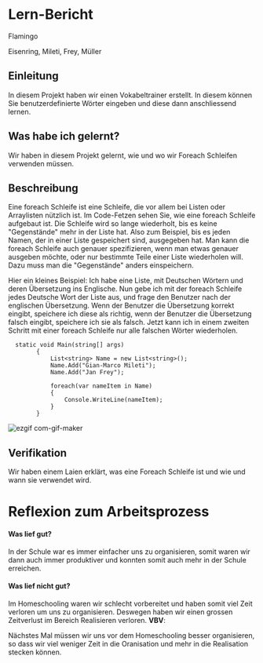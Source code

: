 # Lern-Bericht

Flamingo

Eisenring, Mileti, Frey, Müller

## Einleitung

In diesem Projekt haben wir einen Vokabeltrainer erstellt. In diesem können Sie benutzerdefinierte Wörter eingeben und diese dann anschliessend lernen.

## Was habe ich gelernt?

Wir haben in diesem Projekt gelernt, wie und wo wir Foreach Schleifen verwenden müssen.

## Beschreibung

Eine foreach Schleife ist eine Schleife, die vor allem bei Listen oder Arraylisten nützlich ist. Im Code-Fetzen sehen Sie, wie eine foreach Schleife aufgebaut ist.
Die Schleife wird so lange wiederholt, bis es keine "Gegenstände" mehr in der Liste hat. Also zum Beispiel, bis es jeden Namen, der in einer Liste gespeichert sind, ausgegeben hat. 
Man kann die foreach Schleife auch genauer spezifizieren, wenn man etwas genauer ausgeben möchte, oder nur bestimmte Teile einer Liste wiederholen will. 
Dazu muss man die "Gegenstände" anders einspeichern.

Hier ein kleines Beispiel:
Ich habe eine Liste, mit Deutschen Wörtern und deren Übersetzung ins Englische. Nun gebe ich mit der foreach Schleife jedes Deutsche Wort der Liste aus, und frage den Benutzer nach der englischen Übersetzung. Wenn der Benutzer die Übersetzung korrekt eingibt, speichere ich diese als richtig, wenn der Benutzer die Übersetzung falsch eingibt, speichere ich sie als falsch. Jetzt kann ich in einem zweiten Schritt mit einer foreach Schleife nur alle falschen Wörter wiederholen.

```Csharp
  static void Main(string[] args)
        {
            List<string> Name = new List<string>();
            Name.Add("Gian-Marco Mileti");
            Name.Add("Jan Frey");

            foreach(var nameItem in Name)
            {
                Console.WriteLine(nameItem);
            }
        }
```

![ezgif com-gif-maker](https://user-images.githubusercontent.com/111045919/202412732-4cae6b4e-b9ea-4411-8658-94bcae59a71f.gif)




## Verifikation

Wir haben einem Laien erklärt, was eine Foreach Schleife ist und wie und wann sie verwendet wird.

# Reflexion zum Arbeitsprozess

#### Was lief gut?

In der Schule war es immer einfacher uns zu organisieren, somit waren wir dann auch immer produktiver und konnten somit auch mehr in der Schule erreichen.

#### Was lief nicht gut?

Im Homeschooling waren wir schlecht vorbereitet und haben somit viel Zeit verloren um uns zu organisieren. Deswegen haben wir einen grossen Zeitverlust im Bereich Realisieren verloren.
**VBV**:

Nächstes Mal müssen wir uns vor dem Homeschooling besser organisieren, so dass wir viel weniger Zeit in die Oranisation und mehr in die Realisation stecken können. 

